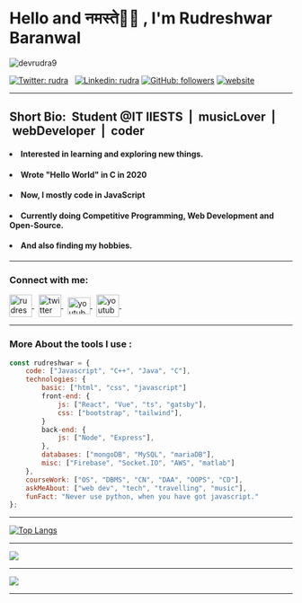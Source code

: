 <h1>Hello and नमस्ते🙏🏻 , I'm Rudreshwar Baranwal &nbsp;</h1>
<img src="https://komarev.com/ghpvc/?username=devrudra9&label=Github%20Hits%20Stats&color=7842f5&style=flat" alt="devrudra9" />

[![Twitter: rudra](https://img.shields.io/twitter/follow/Rudrr_a?label=Twitter)](https://twitter.com/Rudrr_a) &nbsp;
[![Linkedin: rudra](https://img.shields.io/badge/-Linkedin-blue?style=flat-square&logo=Linkedin&logoColor=white&link=https://www.linkedin.com/in/rudreshwar-baranwal-a15622211/)](https://www.linkedin.com/in/rudreshwar-baranwal-a15622211/)
[![GitHub: followers](https://img.shields.io/github/followers/devrudra9?label=Github&style=social)](https://www.github.com/devrudra9)
[![website](https://img.shields.io/badge/Website-46a2f1.svg?&style=flat-square&logo=Google-Chrome&logoColor=white&link=https://devrudra9.github.io/)](https://devrudra9.github.io/)
<hr>
<h2>Short Bio:&nbsp; Student @IT IIESTS &nbsp;| &nbsp;musicLover &nbsp;| &nbsp;webDeveloper &nbsp;| &nbsp;coder</h2>

<h4><li>Interested in learning and exploring new things.</h4>
<h4><li>Wrote "Hello World" in C in 2020</h4>
<h4><li>Now, I mostly code in JavaScript</h4>
<h4><li>Currently doing Competitive Programming, Web Development and Open-Source.</h4>
<h4><li>And also finding my hobbies.</h4>

<hr>

<h3 align="left">Connect with me:</h3>
<p align="left">
<a href="https://linkedin.com/in/rudreshwar-baranwal-a15622211" target="_blank">
    <img align="center" src="https://img.icons8.com/fluency/2x/linkedin.png" alt="rudreshwar-baranwal-a15622211" height="40" width="40" />
</a> &nbsp;
<a href="https://twitter.com/Rudrr_a" target="_blank">
    <img align="center" src="https://www.pngkey.com/png/full/376-3769707_facebook-icon-instagram-icon-twitter-icon-twitter-icon.png" alt="twitter" height="40" width="40" />
</a> &nbsp;
<a href="https://www.youtube.com/channel/UCxJtEaHxV4DNA4ZSiFrexOg" target="_blank">
    <img align="center" src="https://clipart-library.com/images/dc4LABqni.png" alt="youtube" height="30" width="40" />
</a> &nbsp;
<a href="https://dev.to/devrudra9" target="_blank">
    <img align="center" src="https://d2fltix0v2e0sb.cloudfront.net/dev-black.png" alt="youtube" height="40" width="40" />
</a> &nbsp;
</p>

<hr>

<h3 align="left">More About the tools I use :</h3>

```javascript
const rudreshwar = {
    code: ["Javascript", "C++", "Java", "C"],
    technologies: {
        basic: ["html", "css", "javascript"]
        front-end: {
            js: ["React", "Vue", "ts", "gatsby"],
            css: ["bootstrap", "tailwind"],
        }
        back-end: {
            js: ["Node", "Express"],
        },
        databases: ["mongoDB", "MySQL", "mariaDB"],
        misc: ["Firebase", "Socket.IO", "AWS", "matlab"]
    },
    courseWork: ["OS", "DBMS", "CN", "DAA", "OOPS", "CD"],
    askMeAbout: ["web dev", "tech", "travelling", "music"],
    funFact: "Never use python, when you have got javascript."
};
```

<hr>

[![Top Langs](https://github-readme-stats.vercel.app/api/top-langs/?username=devrudra9&layout=donut&theme=dark)](https://github.com/devrudra9/github-readme-stats)
<hr>

<picture>
    <source media="(prefers-color-scheme: dark)" srcset="https://streak-stats.demolab.com?user=devrudra9&theme=dark" />
    <img src="https://streak-stats.demolab.com?user=devrudra9&theme=default" />
</picture>

<hr>
<picture>
<source
  srcset="https://github-readme-stats.vercel.app/api?username=devrudra9&show_icons=true&theme=dark"
  media="(prefers-color-scheme: dark)"
/>
<source
  srcset="https://github-readme-stats.vercel.app/api?username=devrudra9&show_icons=true"
  media="(prefers-color-scheme: light), (prefers-color-scheme: no-preference)"
/>
<img src="https://github-readme-stats.vercel.app/api?username=devrudra9&show_icons=true" />
</picture>

<hr>
